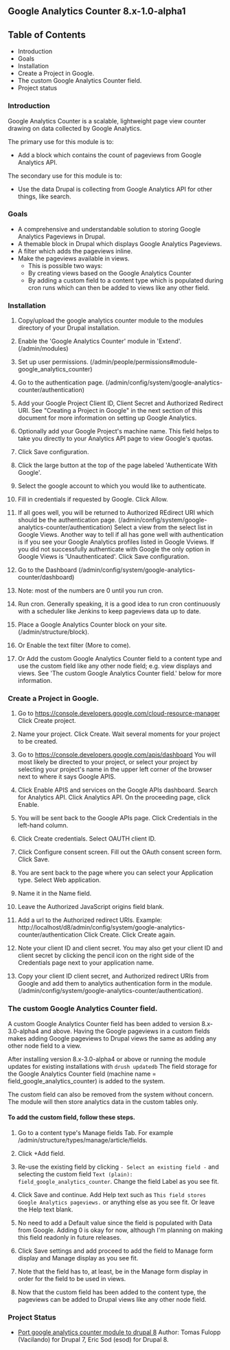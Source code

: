 Google Analytics Counter 8.x-1.0-alpha1
---------------------------------------

Table of Contents
-----------------

* Introduction
* Goals
* Installation
* Create a Project in Google.
* The custom Google Analytics Counter field.
* Project status

### Introduction

Google Analytics Counter is a scalable, lightweight page view counter drawing
on data collected by Google Analytics.

The primary use for this module is to:

- Add a block which contains the count of pageviews from Google Analytics API.

The secondary use for this module is to:

- Use the data Drupal is collecting from Google Analytics API for other things, like search.

### Goals

- A comprehensive and understandable solution to storing Google Analytics Pageviews in Drupal.
- A themable block in Drupal which displays Google Analytics Pageviews.
- A filter which adds the pageviews inline.
- Make the pageviews available in views.
  - This is possible two ways:
  - By creating views based on the Google Analytics Counter
  - By adding a custom field to a content type which is populated during cron runs
    which can then be added to views like any other field.

### Installation

1. Copy/upload the google analytics counter module to the modules directory of
   your Drupal installation.

2. Enable the 'Google Analytics Counter' module in 'Extend'.
   (/admin/modules)

3. Set up user permissions. (/admin/people/permissions#module-google_analytics_counter)

4. Go to the authentication page. (/admin/config/system/google-analytics-counter/authentication)

5. Add your Google Project Client ID, Client Secret and Authorized Redirect URI. 
   See "Creating a Project in Google" in the next section of this document 
   for more information on setting up Google Analytics.

6. Optionally add your Google Project's machine name. This field helps to take 
   you directly to your Analytics API page to view Google's quotas.

7. Click Save configuration.

8. Click the large button at the top of the page labeled 'Authenticate With Google'.

9. Select the google account to which you would like to authenticate.

10. Fill in credentials if requested by Google.
    Click Allow.

11. If all goes well, you will be returned to Authorized REdirect URI which
    should be the authentication page. 
    (/admin/config/system/google-analytics-counter/authentication)
    Select a view from the select list in Google Views. Another way to tell
    if all has gone well with authentication is if you see your Google Analytics
    profiles listed in Google Vviews. If you did not successfully authenticate 
    with Google the only option in Google Views is 'Unauthenticated'.
    Click Save configuration.

12. Go to the Dashboard (/admin/config/system/google-analytics-counter/dashboard)

13. Note: most of the numbers are 0 until you run cron.

14. Run cron. Generally speaking, it is a good idea to run cron continuously
    with a scheduler like Jenkins to keep pageviews data up to date.

15. Place a Google Analytics Counter block on your site.
    (/admin/structure/block).

16. Or Enable the text filter (More to come).

17. Or Add the custom Google Analytics Counter field to a content type and use
    the custom field like any other node field; e.g. view displays and views.
    See 'The custom Google Analytics Counter field.' below for more information.

### Create a Project in Google.

1. Go to https://console.developers.google.com/cloud-resource-manager
   Click Create project.

2. Name your project.
   Click Create. Wait several moments for your project to be created.

3. Go to https://console.developers.google.com/apis/dashboard
   You will most likely be directed to your project, or select your project by
   selecting your project's name in the upper left corner of the browser next to
   where it says Google APIS.

4. Click Enable APIS and services on the Google APIs dashboard.
   Search for Analytics API.
   Click Analytics API.
   On the proceeding page, click Enable.

5. You will be sent back to the Google APIs page. Click Credentials in the 
   left-hand column.

6. Click Create credentials. Select OAUTH client ID.

7. Click Configure consent screen.
   Fill out the OAuth consent screen form.
   Click Save.

8. You are sent back to the page where you can select your Application type.
   Select Web application.

9. Name it in the Name field.

10. Leave the Authorized JavaScript origins field blank.

11. Add a url to the Authorized redirect URIs.
    Example: http://localhost/d8/admin/config/system/google-analytics-counter/authentication
    Click Create.
    Click Create again.

12. Note your client ID and client secret.
    You may also get your client ID and client secret by clicking the pencil icon
    on the right side of the Credentials page next to your application name.

13. Copy your client ID client secret, and Authorized redirect URIs from Google
     and add them to analytics authentication form in the module.
     (/admin/config/system/google-analytics-counter/authentication).

### The custom Google Analytics Counter field.

A custom Google Analytics Counter field has been added to version 8.x-3.0-alpha4
and above. Having the Google pageviews in a custom fields makes adding Google
pageviews to Drupal views the same as adding any other node field to a view.

After installing version 8.x-3.0-alpha4 or above or running the module updates
for existing installations with `drush updatedb` The field storage for the 
Google Analytics Counter field (machine name = field_google_analytics_counter)
is added to the system.

The custom field can also be removed from the system without concern. The module
will then store analytics data in the custom tables only.

#### To add the custom field, follow these steps.

1. Go to a content type's Manage fields Tab.
   For example /admin/structure/types/manage/article/fields.

2. Click +Add field.

3. Re-use the existing field by clicking `- Select an existing field -` and
   selecting the custom field `Text (plain): field_google_analytics_counter`.
   Change the field Label as you see fit.

4. Click Save and continue.
   Add Help text such as `This field stores Google Analytics pageviews.`
   or anything else as you see fit. Or leave the Help text blank.

5. No need to add a Default value since the field is populated with Data from Google.
   Adding 0 is okay for now, although I'm planning on making this field readonly
   in future releases.

6. Click Save settings and add proceed to add the field to Manage form display 
   and Manage display as you see fit.

7. Note that the field has to, at least, be in the Manage form display in order
   for the field to be used in views.

8. Now that the custom field has been added to the content type, the pageviews
   can be added to Drupal views like any other node field.

### Project Status

- [Port google analytics counter module to drupal 8](https://www.drupal.org/project/google_analytics_counter/issues/2695915)
Author: Tomas Fulopp (Vacilando) for Drupal 7, Eric Sod (esod) for Drupal 8.

